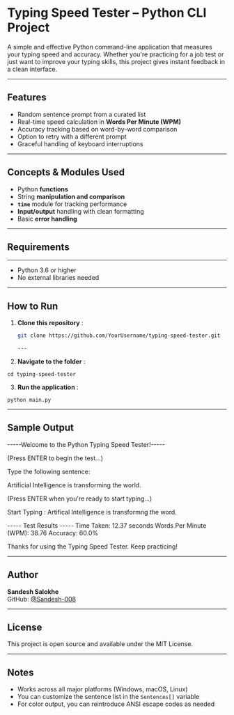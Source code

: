 # Typing Speed Tester – Python CLI Project

A simple and effective Python command-line application that measures your typing speed and accuracy. Whether you're practicing for a job test or just want to improve your typing skills, this project gives instant feedback in a clean interface.

---

## Features

- Random sentence prompt from a curated list
- Real-time speed calculation in **Words Per Minute (WPM)**
- Accuracy tracking based on word-by-word comparison
- Option to retry with a different prompt
- Graceful handling of keyboard interruptions

---

## Concepts & Modules Used

- Python **functions**
- String **manipulation and comparison**
- **`time`** module for tracking performance
- **Input/output** handling with clean formatting
- Basic **error handling**

---

## Requirements
---

- Python 3.6 or higher
- No external libraries needed

---

## How to Run

1. **Clone this repository** :
   ```bash
   git clone https://github.com/YourUsername/typing-speed-tester.git

   ---

2. **Navigate to the folder** :
```
cd typing-speed-tester

```
3. **Run the application** :
```
python main.py

````
---

## Sample Output

-----Welcome to the Python Typing Speed Tester!-----

(Press ENTER to begin the test...)

Type the following sentence:

Artificial Intelligence is transforming the world.

(Press ENTER when you're ready to start typing...)

Start Typing : Artifical Intelligence is transformng the word.

----- Test Results -----
Time Taken: 12.37 seconds
Words Per Minute (WPM): 38.76
Accuracy: 60.0%

Thanks for using the Typing Speed Tester. Keep practicing!

---

## Author

**Sandesh Salokhe**  
GitHub: [@Sandesh-008](https://github.com/Sandesh-008)

---

## License

This project is open source and available under the MIT License.

---

## Notes

- Works across all major platforms (Windows, macOS, Linux)
- You can customize the sentence list in the `Sentences[]` variable
- For color output, you can reintroduce ANSI escape codes as needed
